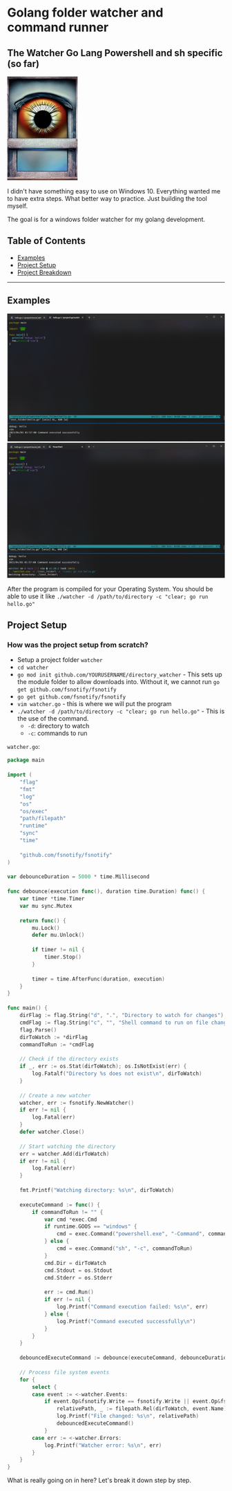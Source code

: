 # Golang folder watcher and command runner


## The Watcher Go Lang Powershell and sh specific (so far)

![eye logo](./public/imgs/eye_icon.jpg)

I didn't have something easy to use on Windows 10. Everything wanted me
to have extra steps. What better way to practice. Just building the tool
myself.

The goal is for a windows folder watcher for my golang development.

## Table of Contents
* [Examples](#examples)
* [Project Setup](#project-setup)
* [Project Breakdown](#project-breakdown)

---

## Examples

![watching file example](./public/imgs/golang_watcher.png)
![watching file example two](./public/imgs/golang_watcher_2.png)

After the program is compiled for your Operating System. You should be
able to use it like `./watcher -d /path/to/directory -c "clear; go run hello.go"`

## Project Setup

### How was the project setup from scratch?

* Setup a project folder `watcher`
* `cd watcher`
* `go mod init github.com/YOURUSERNAME/directory_watcher` - This sets up
	the module folder to allow downloads into. Without it, we cannot run
	`go get github.com/fsnotify/fsnotify`
* `go get github.com/fsnotify/fsnotify`
* `vim watcher.go` - this is where we will put the program
* `./watcher -d /path/to/directory -c "clear; go run hello.go"` - This
	is the use of the command.
	- `-d`: directory to watch
	- `-c`: commands to run

`watcher.go`:

```go
package main

import (
	"flag"
	"fmt"
	"log"
	"os"
	"os/exec"
	"path/filepath"
	"runtime"
	"sync"
	"time"

	"github.com/fsnotify/fsnotify"
)

var debounceDuration = 5000 * time.Millisecond

func debounce(execution func(), duration time.Duration) func() {
	var timer *time.Timer
	var mu sync.Mutex

	return func() {
		mu.Lock()
		defer mu.Unlock()

		if timer != nil {
			timer.Stop()
		}

		timer = time.AfterFunc(duration, execution)
	}
}

func main() {
	dirFlag := flag.String("d", ".", "Directory to watch for changes")
	cmdFlag := flag.String("c", "", "Shell command to run on file changes")
	flag.Parse()
	dirToWatch := *dirFlag
	commandToRun := *cmdFlag

	// Check if the directory exists
	if _, err := os.Stat(dirToWatch); os.IsNotExist(err) {
		log.Fatalf("Directory %s does not exist\n", dirToWatch)
	}

	// Create a new watcher
	watcher, err := fsnotify.NewWatcher()
	if err != nil {
		log.Fatal(err)
	}
	defer watcher.Close()

	// Start watching the directory
	err = watcher.Add(dirToWatch)
	if err != nil {
		log.Fatal(err)
	}

	fmt.Printf("Watching directory: %s\n", dirToWatch)

	executeCommand := func() {
		if commandToRun != "" {
			var cmd *exec.Cmd
			if runtime.GOOS == "windows" {
				cmd = exec.Command("powershell.exe", "-Command", commandToRun)
			} else {
				cmd = exec.Command("sh", "-c", commandToRun)
			}
			cmd.Dir = dirToWatch
			cmd.Stdout = os.Stdout
			cmd.Stderr = os.Stderr

			err := cmd.Run()
			if err != nil {
				log.Printf("Command execution failed: %s\n", err)
			} else {
				log.Printf("Command executed successfully\n")
			}
		}
	}

	debouncedExecuteCommand := debounce(executeCommand, debounceDuration)

	// Process file system events
	for {
		select {
		case event := <-watcher.Events:
			if event.Op&fsnotify.Write == fsnotify.Write || event.Op&fsnotify.Create == fsnotify.Create {
				relativePath, _ := filepath.Rel(dirToWatch, event.Name)
				log.Printf("File changed: %s\n", relativePath)
				debouncedExecuteCommand()
			}
		case err := <-watcher.Errors:
			log.Printf("Watcher error: %s\n", err)
		}
	}
}
```

What is really going on in here? Let's break it down step by step.
